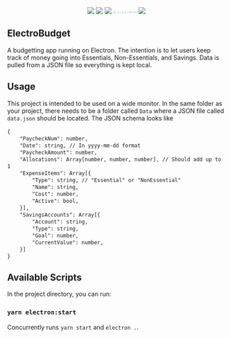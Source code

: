 
<div align="center">
<img width="55" src="https://raw.githubusercontent.com/gilbarbara/logos/master/logos/javascript.svg"/>
<img width="55" src="https://raw.githubusercontent.com/gilbarbara/logos/master/logos/typescript-icon.svg"/>
<img width="55" src="https://raw.githubusercontent.com/gilbarbara/logos/master/logos/create-react-app.svg"/>
<img width="55" src="https://raw.githubusercontent.com/gilbarbara/logos/master/logos/electron.svg"/>
<img width="55" src="https://raw.githubusercontent.com/gilbarbara/logos/master/logos/mantine-icon.svg"/>
</div>

## ElectroBudget
A budgetting app running on Electron. The intention is to let users keep track of money going into Essentials, Non-Essentials, and Savings. Data is pulled from a JSON file so everything is kept local.  

## Usage
This project is intended to be used on a wide monitor. In the same folder as your project, there needs to be a folder called `Data` where a JSON file called `data.json` should be located. The JSON schema looks like
``` 
{
    "PaycheckNum": number,
    "Date": string, // In yyyy-mm-dd format
    "PaycheckAmount": number,
    "Allocations": Array[number, number, number], // Should add up to 1
    "ExpenseItems": Array[{
        "Type": string, // "Essential" or "NonEssential"
        "Name": string,
        "Cost": number,
        "Active": bool,
    }],
    "SavingsAccounts": Array[{
        "Account": string,
        "Type": string,
        "Goal": number,
        "CurrentValue": number,
    }]
}
```

## Available Scripts

In the project directory, you can run:

### `yarn electron:start`
Concurrently runs `yarn start` and `electron .`. 

